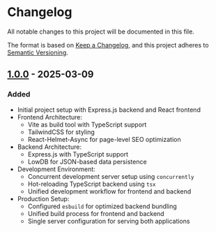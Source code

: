 # Changelog

All notable changes to this project will be documented in this file.

The format is based on [Keep a Changelog](https://keepachangelog.com/en/1.0.0/),
and this project adheres to [Semantic Versioning](https://semver.org/spec/v2.0.0.html).

## [1.0.0] - 2025-03-09

### Added
- Initial project setup with Express.js backend and React frontend
- Frontend Architecture:
  - Vite as build tool with TypeScript support
  - TailwindCSS for styling
  - React-Helmet-Async for page-level SEO optimization
- Backend Architecture:
  - Express.js with TypeScript support
  - LowDB for JSON-based data persistence
- Development Environment:
  - Concurrent development server setup using `concurrently`
  - Hot-reloading TypeScript backend using `tsx`
  - Unified development workflow for frontend and backend
- Production Setup:
  - Configured `esbuild` for optimized backend bundling
  - Unified build process for frontend and backend
  - Single server configuration for serving both applications


[1.0.0]: https://github.com/ysskrishna/express-react-helmet-seo-demo/releases/tag/v1.0.0